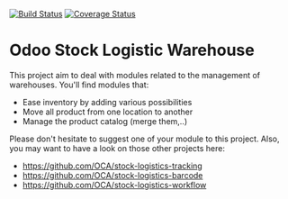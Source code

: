 [![Build Status](https://travis-ci.org/OCA/stock-logistics-warehouse.svg?branch=7.0)](https://travis-ci.org/OCA/stock-logistics-warehouse)
[![Coverage Status](https://img.shields.io/coveralls/OCA/stock-logistics-warehouse.svg)](https://coveralls.io/r/OCA/stock-logistics-warehouse?branch=7.0)

Odoo Stock Logistic Warehouse
=============================


This project aim to deal with modules related to the management of warehouses. You'll find modules that:

 - Ease inventory by adding various possibilities
 - Move all product from one location to another
 - Manage the product catalog (merge them,..)

Please don't hesitate to suggest one of your module to this project. Also, you may want to have a look on those other projects here:

 - https://github.com/OCA/stock-logistics-tracking
 - https://github.com/OCA/stock-logistics-barcode
 - https://github.com/OCA/stock-logistics-workflow
